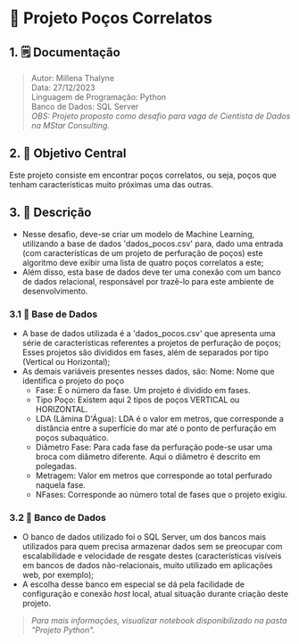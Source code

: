 # 👷 Projeto Poços Correlatos
## 1. 🗒️ Documentação
> Autor: Millena Thalyne <br>
Data: 27/12/2023 <br>
Linguagem de Programação: Python <br>
Banco de Dados: SQL Server <br>
> *OBS: Projeto proposto como desafio para vaga de Cientista de Dados na MStar Consulting.*
## 2. 📖 Objetivo Central
Este projeto consiste em encontrar poços correlatos, ou seja, poços que tenham características muito próximas uma das outras.
## 3. 📖 Descrição 
- Nesse desafio, deve-se criar um modelo de Machine Learning, utilizando a base de dados 'dados_pocos.csv' para, dado uma entrada (com características de um projeto de perfuração de poços) este algoritmo deve exibir uma lista de quatro poços correlatos a este;
- Além disso, esta base de dados deve ter uma conexão com um banco de dados relacional, responsável por trazê-lo para este ambiente de desenvolvimento.
### 3.1 🎲 Base de Dados
- A base de dados utilizada é a 'dados_pocos.csv' que apresenta uma série de características referentes a projetos de perfuração de poços;
Esses projetos são divididos em fases, além de separados por tipo (Vertical ou Horizontal);
- As demais variáveis presentes nesses dados, são:
Nome: Nome que identifica o projeto do poço
   - Fase: É o número da fase. Um projeto é dividido em fases.
   - Tipo Poço: Existem aqui 2 tipos de poços VERTICAL ou HORIZONTAL.
   - LDA (Lâmina D'Água): LDA é o valor em metros, que corresponde a distância entre a superfície do mar até o ponto de perfuração em poços subaquático.
   - Diâmetro Fase: Para cada fase da perfuração pode-se usar uma broca com diâmetro diferente. Aqui o diâmetro é descrito em polegadas.
   - Metragem: Valor em metros que corresponde ao total perfurado naquela fase.
   - NFases: Corresponde ao número total de fases que o projeto exigiu.
### 3.2 🎲 Banco de Dados
- O banco de dados utilizado foi o SQL Server, um dos bancos mais utilizados para quem precisa armazenar dados sem se preocupar com escalabilidade e velocidade de resgate destes (características visíveis em bancos de dados não-relacionais, muito utilizado em aplicações web, por exemplo);
- A escolha desse banco em especial se dá pela facilidade de configuração e conexão *host* local, atual situação durante criação deste projeto.
> *Para mais informações, visualizar notebook disponibilizado na pasta "Projeto Python".*
